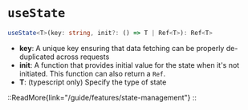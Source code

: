 # `useState`

```ts
useState<T>(key: string, init?: () => T | Ref<T>): Ref<T>
```

* **key**: A unique key ensuring that data fetching can be properly de-duplicated across requests
* **init**: A function that provides initial value for the state when it's not initiated. This function can also return a `Ref`.
* **T**: (typescript only) Specify the type of state

::ReadMore{link="/guide/features/state-management"}
::
